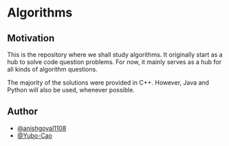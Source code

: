 # Algorithms

## Motivation

This is the repository where we shall study algorithms. It originally start as a hub to solve code question problems. For now, it mainly serves as a hub for all kinds of algorithm questions.

The majority of the solutions were provided in C++. However, Java and Python will also be used, whenever possible.

## Author

- [@anishgoyal1108](https://github.com/anishgoyal1108)
- [@Yubo-Cao](https://github.com/Yubo-Cao)